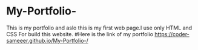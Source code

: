 # My-Portfolio-
This is my portfolio and aslo this is my first web page.I use only HTML and CSS
For build this website.
#Here is the link of my portfolio 
https://coder-sameeer.github.io/My-Portfolio-/
